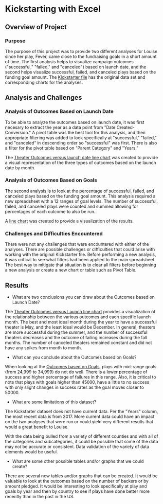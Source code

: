 # Kickstarting with Excel

## Overview of Project

### Purpose
The purpose of this project was to provide two different analyses for Louise since her play, Fever, came close to the fundraising goals in a short amount of time. The first analysis helps to visualize campaign outcomes ("successful," "failed," and "canceled") based on launch date, and the second helps visualize successful, failed, and canceled plays based on the funding goal amount. The [Kickstarter file](Kickstarter_Challenge.zip) has the original data set and corresponding charts for the analyses. 

## Analysis and Challenges

### Analysis of Outcomes Based on Launch Date
To be able to analyze the outcomes based on launch date, it was first necesary to extract the year as a data point from "Date Created-Conversion." A pivot table was the best tool for this analysis, and then appropriate filtering was added to look specifically at "successful," "failed," and "canceled" in descending order so "successful" was first. There is also a filter for the pivot table based on "Parent Category" and "Years."

The [Theater Outcomes versus launch date line chart](resources/Theater_Outcomes_vs_Launch.png) was created to provide a visual representation of the three types of outcomes based on the launch date by month. 

### Analysis of Outcomes Based on Goals
The second analysis is to look at the percentage of successful, failed, and canceled plays based on the funding goal amount. This analysis required a new spreadsheet with a 12 ranges of goal levels. The number of successful, failed, and canceled plays were counted and summed allowing for percentages of each outcome to also be run. 

A [line chart](resources/Outcomes_vs_Goals.png) was created to provide a visualization of the results.

### Challenges and Difficulties Encountered
There were not any challenges that were encountered with either of the analyses. There are possible challenges or difficulties that could arise with working with the original Kickstarter file. Before performing a new analysis, it was critical to see what filters had been applied to the main spreadsheet. The best way to mitigate that situation is to clear all filters before beginning a new analysis or create a new chart or table such as Pivot Table. 

## Results

- What are two conclusions you can draw about the Outcomes based on Launch Date?

The [Theater Outcomes versus Launch line chart](resources/Theater_Outcomes_vs_Launch.png) provides a visualization of the relationship between the various outcomes and each specific launch month. The best and most ideal month during the year to have a successful theater is May, and the least ideal would be December. In general, theaters are more successful during the summer, and the number of successful theaters decreases and the outcome of failing increases during the fall months. The number of canceled theaters remained constant and did not have any spikes from month to month. 

- What can you conclude about the Outcomes based on Goals?

When looking at the [Outcomes based on Goals](resources/Outcomes_vs_Goals.png), plays with mid-range goals (from 24,999 to 34,999) do not do well. There is a lower percentage of success and higher percentage of failures in this range. Also, it is critical to note that plays with goals higher than 45000, have a little to no success with only slight changes in success rates as the goal moves closer to 50000. 

- What are some limitations of this dataset?

The Kickstarter dataset does not have current data. Per the "Years" column, the most recent data is from 2017. More current data could have an impact on the two analyses that were run or could yield very different results that would a great benefit to Louise. 

With the data being pulled from a variety of different counties and with all of the categories and subcategories, it could be possible that some of the data may not be accurate or consistent. Data validation of the variety of data elements would be useful. 

- What are some other possible tables and/or graphs that we could create?

There are several new tables and/or graphs that can be created. It would be valuable to look at the outcomes based on the number of backers or by amount pledged. It would be interesting to look specifically at play and goals by year and then by country to see if plays have done better more recently than in the past in the US. 

